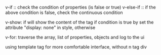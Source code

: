 v-if :: check the condition of properties (is false or true)
v-else-if :: if the above condition is false, check the continuous condition

v-show: if will show the content of the tag if condition is true by set the attribute "display: none" in style, otherwise


v-for: traverse the array, list of properties, objects and log to the  ui

using template tag for more comfortable interface, without n tag div